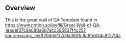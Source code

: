 ## Overview
This is the great wall of QA Template found in https://www.notion.so/joyfill/Great-Wall-of-QA-1eadef37c9a080a6b7acc395837f4c25?source=copy_link#20ddef37c9a0801c8a8fe834c8f27f4a